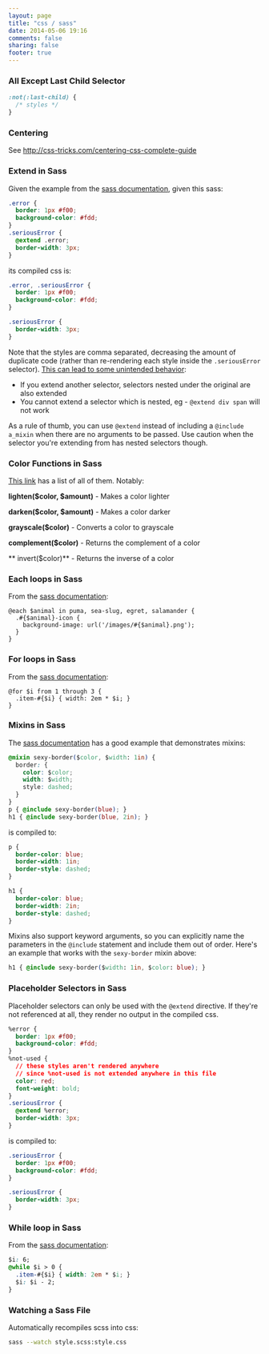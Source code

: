 ```yaml
---
layout: page
title: "css / sass"
date: 2014-05-06 19:16
comments: false
sharing: false
footer: true
---
```


### All Except Last Child Selector
``` css
:not(:last-child) {
  /* styles */
}
```

### Centering
See http://css-tricks.com/centering-css-complete-guide

### Extend in Sass
Given the example from the [sass documentation](http://sass-lang.com/documentation/file.SASS_REFERENCE.html#extend), given this sass:
``` css
.error {
  border: 1px #f00;
  background-color: #fdd;
}
.seriousError {
  @extend .error;
  border-width: 3px;
}
```

its compiled css is:
``` css
.error, .seriousError {
  border: 1px #f00;
  background-color: #fdd;
}

.seriousError {
  border-width: 3px;
}
```

Note that the styles are comma separated, decreasing the amount of duplicate code (rather than re-rendering each style inside the `.seriousError` selector). [This can lead to some unintended behavior](http://css-tricks.com/the-extend-concept/):
 - If you extend another selector, selectors nested under the original are also extended
 - You cannot extend a selector which is nested, eg - `@extend div span` will not work

As a rule of thumb, you can use `@extend` instead of including a `@include a_mixin` when there are no arguments to be passed. Use caution when the selector you're extending from has nested selectors though.

### Color Functions in Sass
[This link](http://sass-lang.com/documentation/Sass/Script/Functions.html) has a list of all of them. Notably:

**lighten($color, $amount)** - Makes a color lighter

**darken($color, $amount)** - Makes a color darker

**grayscale($color)** - Converts a color to grayscale

**complement($color)** - Returns the complement of a color

** invert($color)** -  Returns the inverse of a color

### Each loops in Sass
From the [sass documentation](http://sass-lang.com/documentation/file.SASS_REFERENCE.html#extend):
```
@each $animal in puma, sea-slug, egret, salamander {
  .#{$animal}-icon {
    background-image: url('/images/#{$animal}.png');
  }
}
```

### For loops in Sass
From the [sass documentation](http://sass-lang.com/documentation/file.SASS_REFERENCE.html#extend):
```
@for $i from 1 through 3 {
  .item-#{$i} { width: 2em * $i; }
}
```

### Mixins in Sass
The [sass documentation](http://sass-lang.com/documentation/file.SASS_REFERENCE.html#extend) has a good example that demonstrates mixins:
``` css
@mixin sexy-border($color, $width: 1in) {
  border: {
    color: $color;
    width: $width;
    style: dashed;
  }
}
p { @include sexy-border(blue); }
h1 { @include sexy-border(blue, 2in); }
```
is compiled to:
``` css
p {
  border-color: blue;
  border-width: 1in;
  border-style: dashed;
}

h1 {
  border-color: blue;
  border-width: 2in;
  border-style: dashed;
}
```

Mixins also support keyword arguments, so you can explicitly name the parameters in the `@include` statement and include them out of order. Here's an example that works with the `sexy-border` mixin above:
``` css
h1 { @include sexy-border($width: 1in, $color: blue); }
```

### Placeholder Selectors in Sass
Placeholder selectors can only be used with the `@extend` directive. If they're not referenced at all, they render no output in the compiled css.
``` css
%error {
  border: 1px #f00;
  background-color: #fdd;
}
%not-used {
  // these styles aren't rendered anywhere
  // since %not-used is not extended anywhere in this file
  color: red;
  font-weight: bold;
}
.seriousError {
  @extend %error;
  border-width: 3px;
}
```
is compiled to:
``` css
.seriousError {
  border: 1px #f00;
  background-color: #fdd;
}

.seriousError {
  border-width: 3px;
}
```

### While loop in Sass
From the [sass documentation](http://sass-lang.com/documentation/file.SASS_REFERENCE.html#extend):
``` css
$i: 6;
@while $i > 0 {
  .item-#{$i} { width: 2em * $i; }
  $i: $i - 2;
}
```

### Watching a Sass File
Automatically recompiles scss into css:
``` bash
sass --watch style.scss:style.css
```

